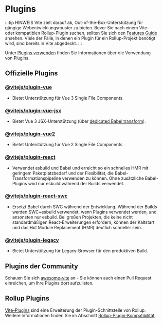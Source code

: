 # Plugins

:::tip HINWEIS
Vite zielt darauf ab, Out-of-the-Box-Unterstützung für gängige Webentwicklungsmuster zu bieten. Bevor Sie nach einem Vite- oder kompatiblen Rollup-Plugin suchen, sollten Sie sich den [Features Guide](../guide/features.md) ansehen. Viele der Fälle, in denen ein Plugin für ein Rollup-Projekt benötigt wird, sind bereits in Vite abgedeckt.
:::

Unter [Plugins verwenden](../guide/using-plugins) finden Sie Informationen über die Verwendung von Plugins.

## Offizielle Plugins

### [@vitejs/plugin-vue](https://github.com/vitejs/vite-plugin-vue/tree/main/packages/plugin-vue)

- Bietet Unterstützung für Vue 3 Single File Components.

### [@vitejs/plugin-vue-jsx](https://github.com/vitejs/vite-plugin-vue/tree/main/packages/plugin-vue-jsx)

- Bietet Vue 3 JSX-Unterstützung (über [dedicated Babel transform](https://github.com/vuejs/jsx-next)).

### [@vitejs/plugin-vue2](https://github.com/vitejs/vite-plugin-vue2)

- Bietet Unterstützung für Vue 2 Single File Components.

### [@vitejs/plugin-react](https://github.com/vitejs/vite-plugin-react/tree/main/packages/plugin-react)

- Verwendet esbuild und Babel und erreicht so ein schnelles HMR mit geringem Paketplatzbedarf und der Flexibilität, die Babel-Transformationspipeline verwenden zu können. Ohne zusätzliche Babel-Plugins wird nur esbuild während der Builds verwendet.

### [@vitejs/plugin-react-swc](https://github.com/vitejs/vite-plugin-react-swc)

- Ersetzt Babel durch SWC während der Entwicklung. Während der Builds werden SWC+esbuild verwendet, wenn Plugins verwendet werden, und ansonsten nur esbuild. Bei großen Projekten, die keine nicht standardmäßigen React-Erweiterungen erfordern, können der Kaltstart und das Hot Module Replacement (HMR) deutlich schneller sein.

### [@vitejs/plugin-legacy](https://github.com/vitejs/vite/tree/main/packages/plugin-legacy)

- Bietet Unterstützung für Legacy-Browser für den produktiven Build.

## Plugins der Community

Schauen Sie sich [awesome-vite](https://github.com/vitejs/awesome-vite#plugins) an - Sie können auch einen Pull Request einreichen, um Ihre Plugins dort aufzulisten.

## Rollup Plugins

[Vite-Plugins](../guide/api-plugin) sind eine Erweiterung der Plugin-Schnittstelle von Rollup. Weitere Informationen finden Sie im Abschnitt [Rollup-Plugin-Kompatibilität](../guide/api-plugin#rollup-plugin-compatibility).
